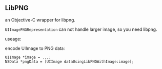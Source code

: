 ## LibPNG

an Objective-C wrapper for libpng.

`UIImagePNGRepresentation` can not handle larger image, so you need libpng.

useage:

encode UIImage to PNG data:

```objc
UIImage *image = ...;
NSData *pngData = [UIImage dataUsingLibPNGWithImage:image];
```
